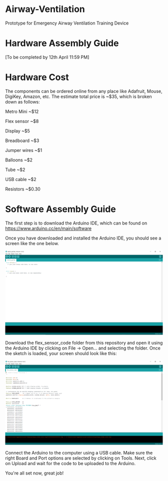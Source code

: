 # Airway-Ventilation
Prototype for Emergency Airway Ventilation Training Device

# Hardware Assembly Guide

[To be completed by 12th April 11:59 PM]

# Hardware Cost 

The components can be ordered online from any place like Adafruit, Mouse, DigiKey, Amazon, etc. The estimate total price is ~$35,
which is broken down as follows:

Metro Mini ~$12 

Flex sensor ~$8 

Display ~$5

Breadboard ~$3

Jumper wires ~$1

Balloons ~$2 

Tube ~$2

USB cable ~$2

Resistors ~$0.30


# Software Assembly Guide

The first step is to download the Arduino IDE, which can be found on https://www.arduino.cc/en/main/software

Once you have downloaded and installed the Arduino IDE, you should see a screen like the one below. 

![](init_arduino_pic.png)

Download the flex_sensor_code folder from this repository and open it using the Arduino IDE by clicking on File -> Open... and selecting the folder. Once the sketch is loaded, your screen should look like this:

![](loaded_arduino_pic.png)

Connect the Arduino to the computer using a USB cable. Make sure the right Board and Port options are selected by clicking on Tools. Next, 
click on Upload and wait for the code to be uploaded to the Arduino. 

You're all set now, great job!
